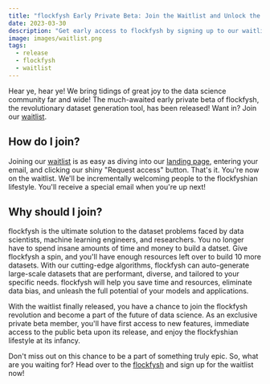 ```yaml
---
title: "flockfysh Early Private Beta: Join the Waitlist and Unlock the Power of Auto-generated Datasets!"
date: 2023-03-30
description: "Get early access to flockfysh by signing up to our waitlist."
image: images/waitlist.png
tags:
  - release
  - flockfysh
  - waitlist
---
```


Hear ye, hear ye! We bring tidings of great joy to the data science community far and wide! The much-awaited early private beta of flockfysh, the revolutionary dataset generation tool, has been released! Want in? Join our [waitlist](https://flockfysh.tech/).

## How do I join?

Joining our [waitlist](https://flockfysh.tech/) is as easy as diving into our [landing page](https://flockfysh.tech/), entering your email, and clicking our shiny "Request access" button. That's it. You're now on the waitlist. We'll be incrementally welcoming people to the flockfyshian lifestyle. You'll receive a special email when you're up next!

## Why should I join?

flockfysh is the ultimate solution to the dataset problems faced by data scientists, machine learning engineers, and researchers. You no longer have to spend insane amounts of time and money to build a datset. Give flockfysh a spin, and you'll have enough resources left over to build 10 more datasets. With our cutting-edge algorithms, flockfysh can auto-generate large-scale datasets that are performant, diverse, and tailored to your specific needs. flockfysh will help you save time and resources, eliminate data bias, and unleash the full potential of your models and applications.

With the waitlist finally released, you have a chance to join the flockfysh revolution and become a part of the future of data science. As an exclusive private beta member, you'll have first access to new features, immediate access to the public beta upon its release, and enjoy the flockfyshian lifestyle at its infancy.

Don't miss out on this chance to be a part of something truly epic. So, what are you waiting for? Head over to the [flockfysh](https://flockfysh.tech/) and sign up for the waitlist now! 

